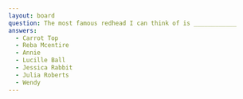 ```yaml
---
layout: board
question: The most famous redhead I can think of is ____________
answers:
  - Carrot Top
  - Reba Mcentire
  - Annie
  - Lucille Ball
  - Jessica Rabbit
  - Julia Roberts
  - Wendy
---
```


